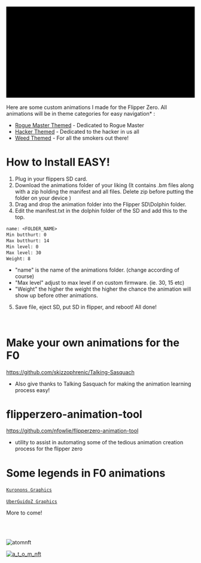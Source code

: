![Header](Images/animationheader.gif)

Here are some custom animations I made for the Flipper Zero. All animations will be in theme categories for easy navigation* :

- [Rogue Master Themed](https://github.com/ATOMNFT/Flipper-Vault/tree/main/Animations/Rogue%20Master%20Themed) - Dedicated to Rogue Master
- [Hacker Themed](https://github.com/ATOMNFT/Flipper-Vault/tree/main/Animations/Hacker%20Themed) - Dedicated to the hacker in us all
- [Weed Themed](https://github.com/ATOMNFT/Flipper-Vault/tree/main/Animations/Weed%20Themed) - For all the smokers out there!



# How to Install EASY!
  1. Plug in your flippers SD card.
  2. Download the animations folder of your liking (It contains .bm files along with a zip holding the manifest and all files. Delete zip before putting the folder on your device )
  3. Drag and drop the animation folder into the Flipper SD\Dolphin folder.
  4. Edit the manifest.txt in the dolphin folder of the SD and add this to the top.
```
name: <FOLDER_NAME>
Min butthurt: 0
Max butthurt: 14
Min level: 0
Max level: 30
Weight: 8
```

  - "name" is the name of the animations folder. (change according of course)
  - "Max level" adjust to max level if on custom firmware. (ie. 30, 15 etc)
  - "Weight" the higher the weight the higher the chance the animation will show up before other animations.
 
 5. Save file, eject SD, put SD in flipper, and reboot! All done!

<BR>

# Make your own animations for the F0
https://github.com/skizzophrenic/Talking-Sasquach
  - Also give thanks to Talking Sasquach for making the animation learning process easy!

# flipperzero-animation-tool
https://github.com/nfowlie/flipperzero-animation-tool
  - utility to assist in automating some of the tedious animation creation process
    for the flipper zero

# Some legends in F0 animations
[`Kuronons Graphics`](https://github.com/Kuronons/FZ_graphics)

[`UberGuidoZ Graphics`](https://github.com/UberGuidoZ/Flipper/tree/main/Graphics)

More to come!

<br>
<br>

<p align="left"> <img src="https://komarev.com/ghpvc/?username=atomnft&label=Profile%20views&color=0e75b6&style=flat" alt="atomnft" /> </p>
<p align="left"> <a href="https://twitter.com/a_t_o_m_nft" target="blank"><img src="https://img.shields.io/twitter/follow/a_t_o_m_nft?logo=twitter&style=for-the-badge" alt="a_t_o_m_nft" /></a> </p>

